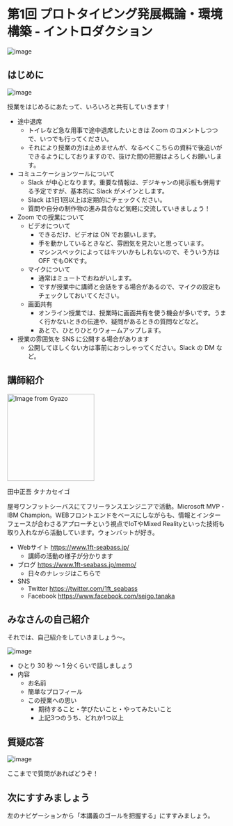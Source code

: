 # 第1回 プロトタイピング発展概論・環境構築 - イントロダクション

![image](https://i.gyazo.com/2fe8f1e2d461451f6b5212996272c3ee.jpg)

## はじめに

![image](https://i.gyazo.com/cb9b9c279ea25ef482912ec9db7ff276.png)

授業をはじめるにあたって、いろいろと共有していきます！

- 途中退席
  - トイレなど急な用事で途中退席したいときは Zoom のコメントしつつで、いつでも行ってください。
  - それにより授業の方は止めませんが、なるべくこちらの資料で後追いができるようにしておりますので、抜けた間の把握はよろしくお願いします。
- コミュニケーションツールについて
  - Slack が中心となります。重要な情報は、デジキャンの掲示板も併用する予定ですが、基本的に Slack がメインとします。
  - Slack は1日1回以上は定期的にチェックください。
  - 質問や自分の制作物の進み具合など気軽に交流していきましょう！
- Zoom での授業について
  - ビデオについて
    - できるだけ、ビデオは ON でお願いします。
    - 手を動かしているときなど、雰囲気を見たいと思っています。
    - マシンスペックによってはキツいかもしれないので、そういう方は OFF でもOKです。
  - マイクについて
    - 通常はミュートでおねがいします。
    - ですが授業中に講師と会話をする場合があるので、マイクの設定もチェックしておいてください。
  - 画面共有
    - オンライン授業では、授業時に画面共有を使う機会が多いです。うまく行かないときの伝達や、疑問があるときの質問などなど。
    - あとで、ひとりひとりウォームアップします。
- 授業の雰囲気を SNS に公開する場合があります
  - 公開してほしくない方は事前におっしゃってください。Slack の DM など。

## 講師紹介

<img src="https://i.gyazo.com/0116e8a74666ace1a45096ae02b54347.jpg" alt="Image from Gyazo" width="200"/>

田中正吾 タナカセイゴ

屋号ワンフットシーバスにてフリーランスエンジニアで活動。Microsoft MVP・IBM Champion。WEBフロントエンドをベースにしながらも、情報とインターフェースが合わさるアプローチという視点でIoTやMixed Realityといった技術も取り入れながら活動しています。ウォンバットが好き。

- Webサイト https://www.1ft-seabass.jp/
  - 講師の活動の様子が分かります
- ブログ https://www.1ft-seabass.jp/memo/
  - 日々のナレッジはこちらで
- SNS
  - Twitter https://twitter.com/1ft_seabass
  - Facebook https://www.facebook.com/seigo.tanaka

## みなさんの自己紹介

それでは、自己紹介をしていきましょう～。

![image](https://i.gyazo.com/8bb6da4820529871e09aa5d80d1483c8.png)

- ひとり 30 秒 ～ 1 分くらいで話しましょう
- 内容
  - お名前
  - 簡単なプロフィール
  - この授業への思い
    - 期待すること・学びたいこと・やってみたいこと
    - 上記3つのうち、どれか1つ以上

## 質疑応答

![image](https://i.gyazo.com/aba8ccd625e7320883851b71ebd0caf2.png)

ここまでで質問があればどうぞ！

## 次にすすみましょう

左のナビゲーションから「本講義のゴールを把握する」にすすみましょう。
